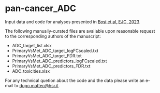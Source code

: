 # pan-cancer_ADC
Input data and code for analyses presented in [Bosi et al, EJC, 2023](https://www.sciencedirect.com/science/article/pii/S0959804923006810?via%3Dihub).


The following manually-curated files are available upon reasonable request to the corresponding authors of the manuscript:

  * ADC_target_list.xlsx
  * PrimaryVsMet_ADC_target_logFCscaled.txt
  * PrimaryVsMet_ADC_target_FDR.txt
  * PrimaryVsMet_ADC_predictors_logFCscaled.txt
  * PrimaryVsMet_ADC_predictors_FDR.txt
  * ADC_toxicities.xlsx

For any technical quetion about the code and the data please write an e-mail to dugo.matteo@hsr.it.
